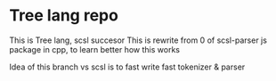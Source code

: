 # Tree lang repo
This is Tree lang, scsl succesor
This is rewrite from 0 of scsl-parser js package in cpp, to learn better how this works

Idea of this branch vs scsl is to fast write fast tokenizer & parser